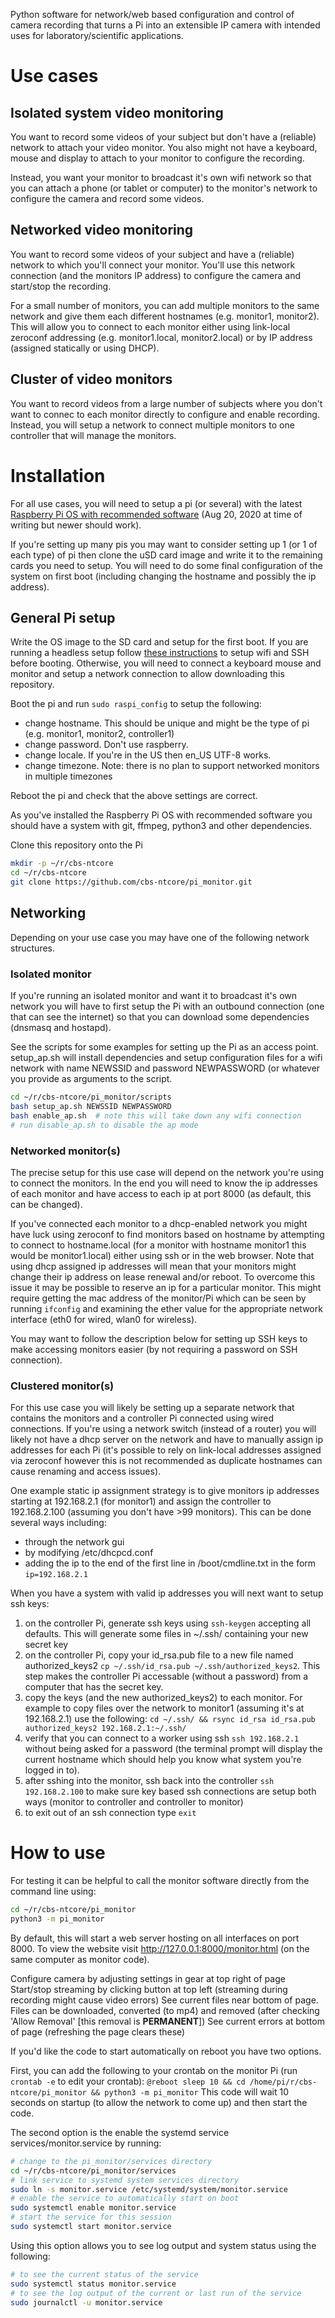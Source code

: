 Python software for network/web based configuration and control of camera recording
that turns a Pi into an extensible IP camera with intended uses for 
laboratory/scientific applications.


# Use cases

## Isolated system video monitoring

You want to record some videos of your subject but don't have a (reliable) network 
to attach your video monitor. You also might not have a keyboard, mouse and display
to attach to your monitor to configure the recording.

Instead, you want your monitor to broadcast it's own wifi network so that you 
can attach a phone (or tablet or computer) to the monitor's network to configure 
the camera and record some videos.

## Networked video monitoring

You want to record some videos of your subject and have a (reliable) network 
to which you'll connect your monitor. You'll use this network connection (and
the monitors IP address) to configure the camera and start/stop the recording.

For a small number of monitors, you can add multiple monitors to the same network 
and give them each different hostnames (e.g. monitor1, monitor2). This 
will allow you to connect to each monitor either using link-local zeroconf 
addressing (e.g. monitor1.local, monitor2.local) or by IP address (assigned 
statically or using DHCP).

## Cluster of video monitors

You want to record videos from a large number of subjects where you don't 
want to connec to each monitor directly to configure and enable recording.
Instead, you will setup a network to connect multiple monitors to one controller 
that will manage the monitors.


# Installation

For all use cases, you will need to setup a pi (or several) with the latest 
[Raspberry Pi OS with recommended software](https://www.raspberrypi.org/software/operating-systems/) 
(Aug 20, 2020 at time of writing but newer should work).

If you're setting up many pis you may want to consider setting up 1 (or 1 of each type) 
of pi then clone the uSD card image and write it to the remaining cards you need 
to setup. You will need to do some final configuration of the system 
on first boot (including changing the hostname and possibly the ip address).

## General Pi setup

Write the OS image to the SD card and setup for the first boot. If you are running 
a headless setup follow 
[these instructions](https://www.raspberrypi.org/documentation/configuration/wireless/headless.md) 
to setup wifi and SSH before booting. Otherwise, you will need to connect a keyboard 
mouse and monitor and setup a network connection to allow downloading this repository.

Boot the pi and run ```sudo raspi_config``` to setup the following:
- change hostname. This should be unique and might be the type of pi (e.g. monitor1, monitor2, controller1)
- change password. Don't use raspberry.
- change locale. If you're in the US then en_US UTF-8 works.
- change timezone. Note: there is no plan to support networked monitors in multiple timezones

Reboot the pi and check that the above settings are correct.

As you've installed the Raspberry Pi OS with recommended software you should have a 
system with git, ffmpeg, python3 and other dependencies.

Clone this repository onto the Pi

```bash
mkdir -p ~/r/cbs-ntcore
cd ~/r/cbs-ntcore
git clone https://github.com/cbs-ntcore/pi_monitor.git
```

## Networking

Depending on your use case you may have one of the following network structures.

### Isolated monitor

If you're running an isolated monitor and want it to broadcast it's own network you
will have to first setup the Pi with an outbound connection (one that can see 
the internet) so that you can download some dependencies (dnsmasq and hostapd).

See the scripts for some examples for setting up the Pi as an access point.
setup_ap.sh will install dependencies and setup configuration files for a wifi network 
with name NEWSSID and password NEWPASSWORD (or whatever you provide as arguments 
to the script.

```bash
cd ~/r/cbs-ntcore/pi_monitor/scripts
bash setup_ap.sh NEWSSID NEWPASSWORD
bash enable_ap.sh  # note this will take down any wifi connection
# run disable_ap.sh to disable the ap mode
```

### Networked monitor(s)

The precise setup for this use case will depend on the network you're using to 
connect the monitors. In the end you will need to know the ip addresses of each 
monitor and have access to each ip at port 8000 (as default, this can be changed).

If you've connected each monitor to a dhcp-enabled network you might have luck using 
zeroconf to find monitors based on hostname by attempting to connect to hostname.local
(for a monitor with hostname monitor1 this would be monitor1.local) either using ssh
or in the web browser. Note that using dhcp assigned ip addresses will mean that 
your monitors might change their ip address on lease renewal and/or reboot. To 
overcome this issue it may be possible to reserve an ip for a particular monitor.
This might require getting the mac address of the monitor/Pi which can be seen by 
running ```ifconfig``` and examining the ether value for the appropriate network 
interface (eth0 for wired, wlan0 for wireless).

You may want to follow the description below for setting up SSH keys to make
accessing monitors easier (by not requiring a password on SSH connection).

### Clustered monitor(s)

For this use case you will likely be setting up a separate network that contains 
the monitors and a controller Pi connected using wired connections. If you're 
using a network switch (instead of a router) you will likely not have a dhcp 
server on the network and have to manually assign ip addresses for each Pi
(it's possible to rely on link-local addresses assigned via zeroconf however 
this is not recommended as duplicate hostnames can cause renaming and access 
issues).

One example static ip assignment strategy is to give monitors ip addresses starting
at 192.168.2.1 (for monitor1) and assign the controller to 192.168.2.100 
(assuming you don't have >99 monitors). This can be done several ways including:

- through the network gui
- by modifying /etc/dhcpcd.conf
- adding the ip to the end of the first line in /boot/cmdline.txt in the form ```ip=192.168.2.1```

When you have a system with valid ip addresses you will next want to setup ssh keys:

1) on the controller Pi, generate ssh keys using ```ssh-keygen``` accepting all 
defaults. This will generate some files in ~/.ssh/ containing your new secret key
2) on the controller Pi, copy your id_rsa.pub file to a new file named authorized_keys2
```cp ~/.ssh/id_rsa.pub ~/.ssh/authorized_keys2```. This step makes the controller Pi
accessable (without a password) from a computer that has the secret key.
3) copy the keys (and the new authorized_keys2) to each monitor. For example to copy files 
over the network to monitor1 (assuming it's at 192.168.2.1) use the following: 
```cd ~/.ssh/ && rsync id_rsa id_rsa.pub authorized_keys2 192.168.2.1:~/.ssh/```
4) verify that you can connect to a worker using ssh ```ssh 192.168.2.1``` without 
being asked for a password (the terminal prompt will display the current hostname 
which should help you know what system you're logged in to).
5) after sshing into the monitor, ssh back into the controller ```ssh 192.168.2.100```
to make sure key based ssh connections are setup both ways (monitor to controller and 
controller to monitor)
6) to exit out of an ssh connection type ```exit```


# How to use

For testing it can be helpful to call the monitor software directly from the command line using:

```bash
cd ~/r/cbs-ntcore/pi_monitor
python3 -m pi_monitor
```

By default, this will start a web server hosting on all interfaces on port 8000. To 
view the website visit http://127.0.0.1:8000/monitor.html (on the same computer as 
monitor code).

Configure camera by adjusting settings in gear at top right of page
Start/stop streaming by clicking button at top left (streaming during recording might cause video errors)
See current files near bottom of page. Files can be downloaded, converted (to mp4) and removed (after checking 'Allow Removal' [this removal is **PERMANENT**])
See current errors at bottom of page (refreshing the page clears these)

If you'd like the code to start automatically on reboot you have two options.

First, you can add the following to your crontab on the monitor Pi
(run ```crontab -e``` to edit your crontab):
```@reboot sleep 10 && cd /home/pi/r/cbs-ntcore/pi_monitor && python3 -m pi_monitor```
This code will wait 10 seconds on startup (to allow the network to come up) and then 
start the code.

The second option is the enable the systemd service services/monitor.service by
running:
```bash
# change to the pi_monitor/services directory
cd ~/r/cbs-ntcore/pi_monitor/services
# link service to systemd system services directory
sudo ln -s monitor.service /etc/systemd/system/monitor.service
# enable the service to automatically start on boot
sudo systemctl enable monitor.service
# start the service for this session
sudo systemctl start monitor.service
```
Using this option allows you to see log output and system status using the following:
```bash
# to see the current status of the service
sudo systemctl status monitor.service
# to see the log output of the current or last run of the service
sudo journalctl -u monitor.service
```

